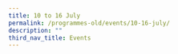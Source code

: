 ```yaml
---
title: 10 to 16 July
permalink: /programmes-old/events/10-16-july/
description: ""
third_nav_title: Events
---
```

